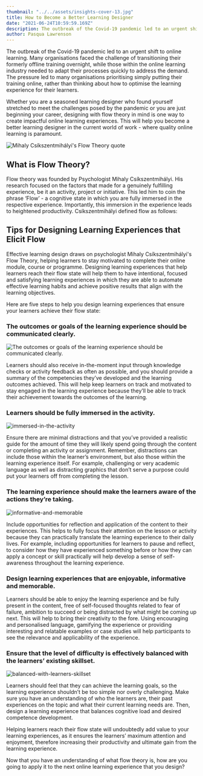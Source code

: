 ```yaml
---
thumbnail: "../../assets/insights-cover-13.jpg"
title: How to Become a Better Learning Designer
date: "2021-06-24T10:59:59.169Z"
description: The outbreak of the Covid-19 pandemic led to an urgent shift to online learning. Many organisations faced the challenge of transitioning their formerly offline training overnight, while those within the online learning industry needed to adapt their processes quickly to address the demand.
author: Pasqua Lawrenson
---
```


The outbreak of the Covid-19 pandemic led to an urgent shift to online learning. Many organisations faced the challenge of transitioning their formerly offline training overnight, while those within the online learning industry needed to adapt their processes quickly to address the demand. The pressure led to many organisations prioritising simply putting their training online, rather than thinking about how to optimise the learning experience for their learners.

Whether you are a seasoned learning designer who found yourself stretched to meet the challenges posed by the pandemic or you are just beginning your career, designing with flow theory in mind is one way to create impactful online learning experiences. This will help you become a better learning designer in the current world of work - where quality online learning is paramount.

![Mihaly Csíkszentmihályi's Flow Theory quote](./mihaly-csíkszentmihályi-quote.png?height=350&width=450)

## What is Flow Theory?

Flow theory was founded by Psychologist Mihaly Csíkszentmihályi. His research focused on the factors that made for a genuinely fulfilling experience, be it an activity, project or initiative. This led him to coin the phrase ‘Flow’ - a cognitive state in which you are fully immersed in the respective experience. Importantly, this immersion in the experience leads to heightened productivity. Csíkszentmihályi defined flow as follows:

## Tips for Designing Learning Experiences that Elicit Flow

Effective learning design draws on psychologist Mihaly Csíkszentmihályi's Flow Theory, helping learners to stay motivated to complete their online module, course or programme. Designing learning experiences that help learners reach their flow state will help them to have intentional, focused and satisfying learning experiences in which they are able to automate effective learning habits and achieve positive results that align with the learning objectives.

Here are five steps to help you design learning experiences that ensure your learners achieve their flow state:

### The outcomes or goals of the learning experience should be communicated clearly.

![The outcomes or goals of the learning experience should be communicated clearly.](./communicate-clearly.png?align=left&height=200&width=210)

Learners should also receive in-the-moment input through knowledge checks or activity feedback as often as possible, and you should provide a summary of the competencies they’ve developed and the learning outcomes achieved. This will help keep learners on track and motivated to stay engaged in the learning experience because they’ll be able to track their achievement towards the outcomes of the learning.

### Learners should be fully immersed in the activity.

![immersed-in-the-activity](./immersed-in-the-activity.png?align=right&height=200&width=210)

Ensure there are minimal distractions and that you’ve provided a realistic guide for the amount of time they will likely spend going through the content or completing an activity or assignment. Remember, distractions can include those within the learner’s environment, but also those within the learning experience itself. For example, challenging or very academic language as well as distracting graphics that don’t serve a purpose could put your learners off from completing the lesson.

### The learning experience should make the learners aware of the actions they’re taking.

![informative-and-memorable](./informative-and-memorable.png?align=left&height=200&width=210)

Include opportunities for reflection and application of the content to their experiences. This helps to fully focus their attention on the lesson or activity because they can practically translate the learning experience to their daily lives. For example, including opportunities for learners to pause and reflect, to consider how they have experienced something before or how they can apply a concept or skill practically will help develop a sense of self-awareness throughout the learning experience.

### Design learning experiences that are enjoyable, informative and memorable.

Learners should be able to enjoy the learning experience and be fully present in the content, free of self-focused thoughts related to fear of failure, ambition to succeed or being distracted by what might be coming up next. This will help to bring their creativity to the fore. Using encouraging and personalised language, gamifying the experience or providing interesting and relatable examples or case studies will help participants to see the relevance and applicability of the experience.

### Ensure that the level of difficulty is effectively balanced with the learners’ existing skillset.

![balanced-with-learners-skillset](./balanced-with-learners-skillset.png?align=right&height=200&width=210)

Learners should feel that they can achieve the learning goals, so the learning experience shouldn’t be too simple nor overly challenging. Make sure you have an understanding of who the learners are, their past experiences on the topic and what their current learning needs are. Then, design a learning experience that balances cognitive load and desired competence development.

Helping learners reach their flow state will undoubtedly add value to your learning experiences, as it ensures the learners’ maximum attention and enjoyment, therefore increasing their productivity and ultimate gain from the learning experience.

Now that you have an understanding of what flow theory is, how are you going to apply it to the next online learning experience that you design?

